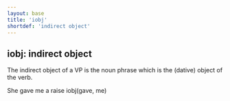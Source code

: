 ```yaml
---
layout: base
title: 'iobj'
shortdef: 'indirect object'
---
```


## iobj: indirect object

The indirect object of a VP is the noun phrase which is the (dative)
object of the verb.

<div class="sd-parse">
She gave me a raise
iobj(gave, me)
</div>
